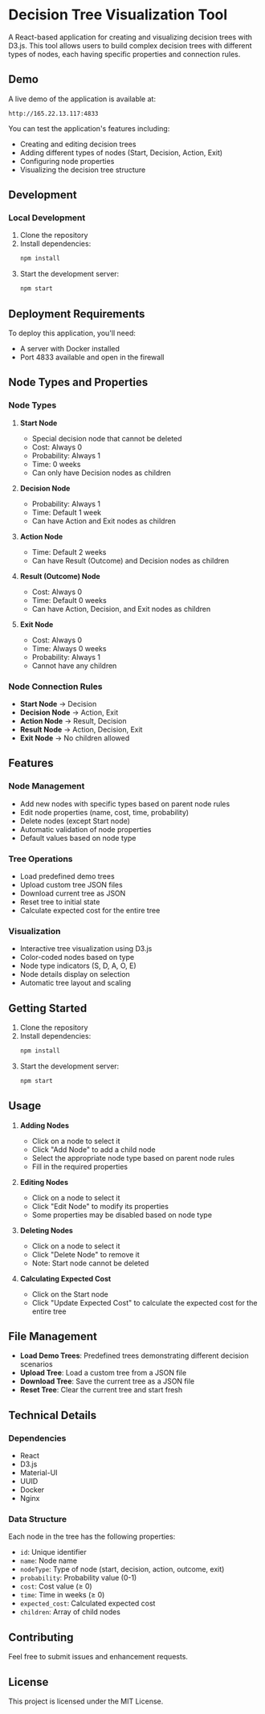 # Decision Tree Visualization Tool

A React-based application for creating and visualizing decision trees with D3.js. This tool allows users to build complex decision trees with different types of nodes, each having specific properties and connection rules.

## Demo

A live demo of the application is available at:
```
http://165.22.13.117:4833
```

You can test the application's features including:
- Creating and editing decision trees
- Adding different types of nodes (Start, Decision, Action, Exit)
- Configuring node properties
- Visualizing the decision tree structure

## Development

### Local Development
1. Clone the repository
2. Install dependencies:
   ```bash
   npm install
   ```
3. Start the development server:
   ```bash
   npm start
   ```

## Deployment Requirements

To deploy this application, you'll need:
- A server with Docker installed
- Port 4833 available and open in the firewall

## Node Types and Properties

### Node Types
1. **Start Node**
   - Special decision node that cannot be deleted
   - Cost: Always 0
   - Probability: Always 1
   - Time: 0 weeks
   - Can only have Decision nodes as children

2. **Decision Node**
   - Probability: Always 1
   - Time: Default 1 week
   - Can have Action and Exit nodes as children

3. **Action Node**
   - Time: Default 2 weeks
   - Can have Result (Outcome) and Decision nodes as children

4. **Result (Outcome) Node**
   - Cost: Always 0
   - Time: Default 0 weeks
   - Can have Action, Decision, and Exit nodes as children

5. **Exit Node**
   - Cost: Always 0
   - Time: Always 0 weeks
   - Probability: Always 1
   - Cannot have any children

### Node Connection Rules
- **Start Node** → Decision
- **Decision Node** → Action, Exit
- **Action Node** → Result, Decision
- **Result Node** → Action, Decision, Exit
- **Exit Node** → No children allowed

## Features

### Node Management
- Add new nodes with specific types based on parent node rules
- Edit node properties (name, cost, time, probability)
- Delete nodes (except Start node)
- Automatic validation of node properties
- Default values based on node type

### Tree Operations
- Load predefined demo trees
- Upload custom tree JSON files
- Download current tree as JSON
- Reset tree to initial state
- Calculate expected cost for the entire tree

### Visualization
- Interactive tree visualization using D3.js
- Color-coded nodes based on type
- Node type indicators (S, D, A, O, E)
- Node details display on selection
- Automatic tree layout and scaling

## Getting Started

1. Clone the repository
2. Install dependencies:
   ```bash
   npm install
   ```
3. Start the development server:
   ```bash
   npm start
   ```

## Usage

1. **Adding Nodes**
   - Click on a node to select it
   - Click "Add Node" to add a child node
   - Select the appropriate node type based on parent node rules
   - Fill in the required properties

2. **Editing Nodes**
   - Click on a node to select it
   - Click "Edit Node" to modify its properties
   - Some properties may be disabled based on node type

3. **Deleting Nodes**
   - Click on a node to select it
   - Click "Delete Node" to remove it
   - Note: Start node cannot be deleted

4. **Calculating Expected Cost**
   - Click on the Start node
   - Click "Update Expected Cost" to calculate the expected cost for the entire tree

## File Management

- **Load Demo Trees**: Predefined trees demonstrating different decision scenarios
- **Upload Tree**: Load a custom tree from a JSON file
- **Download Tree**: Save the current tree as a JSON file
- **Reset Tree**: Clear the current tree and start fresh

## Technical Details

### Dependencies
- React
- D3.js
- Material-UI
- UUID
- Docker
- Nginx

### Data Structure
Each node in the tree has the following properties:
- `id`: Unique identifier
- `name`: Node name
- `nodeType`: Type of node (start, decision, action, outcome, exit)
- `probability`: Probability value (0-1)
- `cost`: Cost value (≥ 0)
- `time`: Time in weeks (≥ 0)
- `expected_cost`: Calculated expected cost
- `children`: Array of child nodes

## Contributing

Feel free to submit issues and enhancement requests.

## License

This project is licensed under the MIT License.

